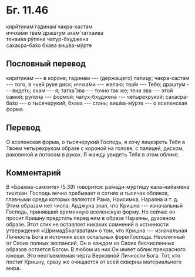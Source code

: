 # Бг. 11.46
кирӣт̣инам̇ гадинам̇ чакра-хастам<br/>
иччха̄ми тва̄м̇ драшт̣ум ахам̇ татхаива<br/>
тенаива рӯпен̣а чатур-бхуджена<br/>
сахасра-ба̄хо бхава виш́ва-мӯрте
## Пословный перевод

кирӣт̣инам --- в короне; гадинам --- (держащего) палицу; чакра-хастам ---
того, в чьей руке диск; иччха̄ми --- желаю; тва̄м --- Тебя; драшт̣ум ---
видеть; ахам --- я; татха̄ эва --- точно так же; тена эва --- этой самой;
рӯпен̣а --- формой; чатух̣-бхуджена --- четырехрукой; сахасра-ба̄хо --- о
тысячерукий; бхава --- стань; виш́ва-мӯрте --- о вселенская форма.

## Перевод

О вселенская форма, о тысячерукий Господь, я хочу лицезреть Тебя в Твоем
четырехруком образе с короной на голове, с палицей, диском, раковиной и
лотосом в руках. Я жажду увидеть Тебя в этом облике.

## Комментарий

В «Брахма-самхите» (5.39) говорится: ра̄ма̄ди-мӯртишу кала̄-нийамена
тишт̣хан. Господь вечно пребывает в сотнях и тысячах обликов, главными
среди которых являются Рама, Нрисимха, Нараяна и т. д. Этим образам нет
числа. Арджуна знал, что Кришна --- изначальный Господь, принявший
временную вселенскую форму. Но сейчас он просит Кришну предстать перед
ним в образе Нараяны, духовном образе. Этот стих не оставляет никаких
сомнений в истинности утверждения «ШримадБхагаватам» о том, что Кришна
--- изначальная Личность Бога и источник всех остальных форм Господа.
Неотличный от Своих полных экспансий, Он в каждом из Своих бесчисленных
образов остается Богом. В любом из них Он имеет облик прекрасного юноши.
Это неотъемлемая черта Верховной Личности Бога. Тот, кто постиг Кришну,
сразу же очищается от всей скверны материального мира.
